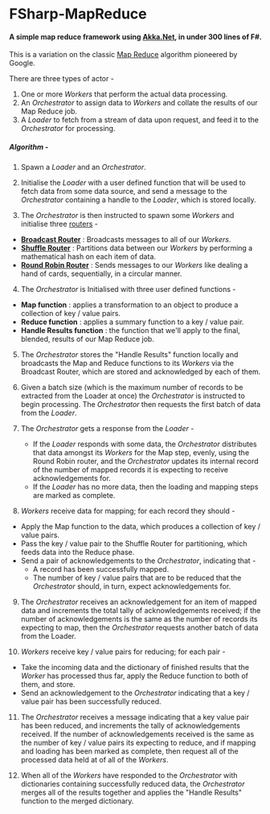 # FSharp-MapReduce

#### A simple map reduce framework using [Akka.Net](https://github.com/akkadotnet/akka.net), in under 300 lines of F#.

This is a variation on the classic [Map Reduce](https://en.wikipedia.org/wiki/MapReduce) algorithm pioneered by Google.

There are three types of actor - 
 
 1. One or more *Workers* that perform the actual data processing.
 2. An *Orchestrator* to assign data to *Workers* and collate the results of our Map Reduce job.
 3. A *Loader* to fetch from a stream of data upon request, and feed it to the *Orchestrator* for processing.

##### Algorithm -

 1. Spawn a *Loader* and an *Orchestrator*. 

 2. Initialise the *Loader* with a user defined function that will be used to fetch data from some data source, 
    and send a message to the *Orchestrator* containing a handle to the *Loader*, which is stored locally.
  
 3. The *Orchestrator* is then instructed to spawn some *Workers* and initialise three [routers](http://getakka.net/docs/working-with-actors/Routers) -
   * **[Broadcast Router](http://getakka.net/docs/working-with-actors/Routers#broadcast)**   : Broadcasts messages to all of our *Workers*.
   * **[Shuffle Router](http://getakka.net/docs/working-with-actors/Routers#consistenthashing)**    : Partitions data between our *Workers* by performing a mathematical hash on each item of data.
   * **[Round Robin Router](http://getakka.net/docs/working-with-actors/Routers#roundrobin)** : Sends messages to our *Workers* like dealing a hand of cards, sequentially, in a circular manner.

 4. The *Orchestrator* is Initialised with three user defined functions -
   * **Map function**            : applies a transformation to an object to produce a collection of key / value pairs.
   * **Reduce function**         : applies a summary function to a key / value pair.
   * **Handle Results function** : the function that we'll apply to the final, blended, results of our Map Reduce job.

 5. The *Orchestrator* stores the "Handle Results" function locally and broadcasts the Map and Reduce functions to its *Workers* 
    via the Broadcast Router, which are stored and acknowledged by each of them. 

 6. Given a batch size (which is the maximum number of records to be extracted from the Loader at once) the *Orchestrator* 
    is instructed to begin processing. The *Orchestrator* then requests the first batch of data from the *Loader*.

 7. The *Orchestrator* gets a response from the *Loader* -
    * If the *Loader* responds with some data, the *Orchestrator* distributes that data amongst its *Workers* for the Map step, evenly, using the Round Robin router, and the *Orchestrator* updates its internal record of the number of mapped records it is expecting to receive acknowledgements for.
    * If the *Loader* has no more data, then the loading and mapping steps are marked as complete. 

 8. *Workers* receive data for mapping; for each record they should - 
   * Apply the Map function to the data, which produces a collection of key / value pairs. 
   * Pass the key / value pair to the Shuffle Router for partitioning, which feeds data into the Reduce phase.
   * Send a pair of acknowledgements to the *Orchestrator*, indicating that -
     * A record has been successfully mapped.
     * The number of key / value pairs that are to be reduced that the *Orchestrator* should, in turn, expect acknowledgements for.

 9. The *Orchestrator* receives an acknowledgement for an item of mapped data and increments the total tally of acknowledgements received; if the number of acknowledgements is the same as the number of records its expecting to map, then the *Orchestrator* requests another batch of data from the Loader.

 10. *Workers* receive key / value pairs for reducing; for each pair - 
   * Take the incoming data and the dictionary of finished results that the *Worker* has processed thus far, apply the Reduce function to both of them, and store. 
   * Send an acknowledgement to the *Orchestrator* indicating that a key / value pair has been successfully reduced.

 11. The *Orchestrator* receives a message indicating that a key value pair has been reduced, and increments the tally of acknowledgements received. If the number of acknowledgements received is the same as the number of key / value pairs its expecting to reduce, and if mapping and loading has been marked as complete, then request all of the processed data held at of all of the *Workers*.

 12. When all of the *Workers* have responded to the *Orchestrator* with dictionaries containing successfully reduced data, the *Orchestrator* merges all of the results together and applies the "Handle Results" function to the merged dictionary.
